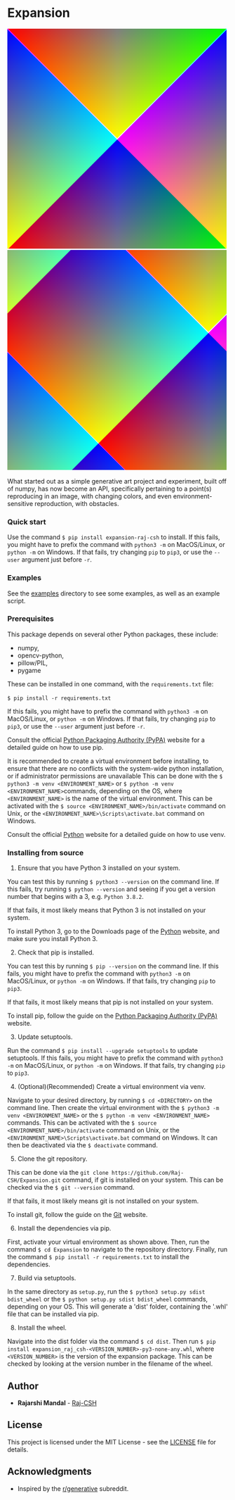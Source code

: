 # Expansion

![Full Example](examples/500x500_single_point_full.png)
![Full Example 2](examples/500x500_random_single_point_full.png)

What started out as a simple generative art project and experiment, built off of numpy, 
has now become an API, specifically pertaining to a point(s) reproducing in an image, 
with changing colors, and even environment-sensitive reproduction, with obstacles.

### Quick start

Use the command `$ pip install expansion-raj-csh` to install.
If this fails, you might have to prefix the command with `python3 -m` on MacOS/Linux,
or `python -m` on Windows. If that fails, try changing `pip` to `pip3`,
or use the `--user` argument just before `-r`.

### Examples

See the [examples](examples/) directory to see some examples, as well as an example script.

### Prerequisites

This package depends on several other Python packages, these include:

- numpy,
- opencv-python,
- pillow/PIL,
- pygame


These can be installed in one command, with the `requirements.txt` file:

`$ pip install -r requirements.txt`

If this fails, you might have to prefix the command with `python3 -m` on MacOS/Linux,
or `python -m` on Windows. If that fails, try changing `pip` to `pip3`,
or use the `--user` argument just before `-r`.

Consult the official [Python Packaging Authority (PyPA)](https://pip.pypa.io/en/stable/) website for a detailed guide on how to use pip.


It is recommended to create a virtual environment before installing, to ensure that
there are no conflicts with the system-wide python installation, or if administrator
permissions are unavailable This can be done with the `$ python3 -m venv <ENVIRONMENT_NAME>`
or `$ python -m venv <ENVIRONMENT_NAME>`commands, depending on the OS, where
`<ENVIRONMENT_NAME>` is the name of the virtual environment.
This can be activated with the `$ source <ENVIRONMENT_NAME>/bin/activate` command on Unix,
or the `<ENVIRONMENT_NAME>\Scripts\activate.bat` command on Windows.

Consult the official [Python](https://docs.python.org/3/library/venv.html) website for a detailed guide on how to use venv.

### Installing from source

1. Ensure that you have Python 3 installed on your system.

You can test this by running `$ python3 --version` on the command line.
If this fails, try running `$ python --version` and seeing if you get
a version number that begins with a 3, e.g. `Python 3.8.2`.

If that fails, it most likely means that Python 3 is not installed on your system.

To install Python 3, go to the Downloads page of the [Python](https://www.python.org/downloads/) website,
and make sure you install Python 3.

2. Check that pip is installed.

You can test this by running `$ pip --version` on the command line.
If this fails, you might have to prefix the command with `python3 -m` on MacOS/Linux,
or `python -m` on Windows. If that fails, try changing `pip` to `pip3`.

If that fails, it most likely means that pip is not installed on your system.

To install pip, follow the guide on the [Python Packaging Authority (PyPA)](https://pip.pypa.io/en/stable/installing/) website.

3. Update setuptools.

Run the command `$ pip install --upgrade setuptools` to update setuptools.
If this fails, you might have to prefix the command with `python3 -m` on MacOS/Linux,
or `python -m` on Windows. If that fails, try changing `pip` to `pip3`.

4. (Optional)(Recommended) Create a virtual environment via venv.

Navigate to your desired directory, by running `$ cd <DIRECTORY>` on the command line.
Then create the virtual environment with the `$ python3 -m venv <ENVIRONMENT_NAME>` or
the `$ python -m venv <ENVIRONMENT_NAME>` commands.
This can be activated with the `$ source <ENVIRONMENT_NAME>/bin/activate` command on Unix,
or the `<ENVIRONMENT_NAME>\Scripts\activate.bat` command on Windows. It can then be deactivated
via the `$ deactivate` command.

5. Clone the git repository.

This can be done via the `git clone https://github.com/Raj-CSH/Expansion.git` command,
if git is installed on your system. This can be checked via the `$ git --version` command.

If that fails, it most likely means git is not installed on your system.

To install git, follow the guide on the [Git](https://git-scm.com/book/en/v2/Getting-Started-Installing-Git) website.

6. Install the dependencies via pip.

First, activate your virtual environment as shown above.
Then, run the command `$ cd Expansion` to navigate to the repository directory.
Finally, run the command `$ pip install -r requirements.txt` to install the dependencies.

7. Build via setuptools.

In the same directory as `setup.py`, run the `$ python3 setup.py sdist bdist_wheel` or  the `$ python setup.py sdist bdist_wheel`
commands, depending on your OS. This will generate a 'dist' folder, containing the '.whl' file that can be installed via pip.


8. Install the wheel.

Navigate into the dist folder via the command `$ cd dist`. Then run `$ pip install expansion_raj_csh-<VERSION_NUMBER>-py3-none-any.whl`,
where `<VERSION_NUMBER>` is the version of the expansion package. This can be checked by looking at the version number in the filename of the wheel.


## Author

* **Rajarshi Mandal**  - [Raj-CSH](https://github.com/Raj-CSH)

## License

This project is licensed under the MIT License - see the [LICENSE](LICENSE) file for details.

## Acknowledgments

* Inspired by the [r/generative](https://www.reddit.com/r/generative/) subreddit.
